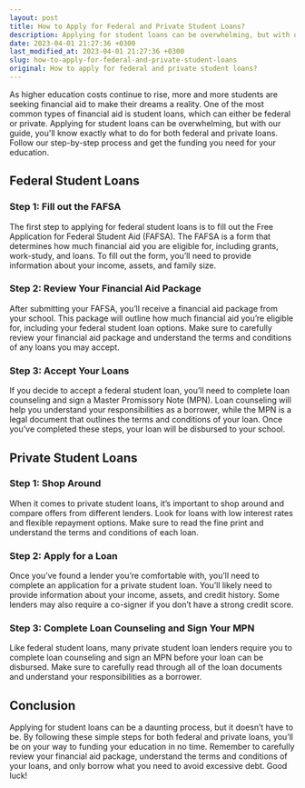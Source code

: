 ```yaml
---
layout: post
title: How to Apply for Federal and Private Student Loans?
description: Applying for student loans can be overwhelming, but with our guide, you'll know exactly what to do for both federal and private loans. Follow our step-by-step process and get the funding you need for your education.
date: 2023-04-01 21:27:36 +0300
last_modified_at: 2023-04-01 21:27:36 +0300
slug: how-to-apply-for-federal-and-private-student-loans
original: How to apply for federal and private student loans?
---
```

As higher education costs continue to rise, more and more students are seeking financial aid to make their dreams a reality. One of the most common types of financial aid is student loans, which can either be federal or private. Applying for student loans can be overwhelming, but with our guide, you'll know exactly what to do for both federal and private loans. Follow our step-by-step process and get the funding you need for your education.

## Federal Student Loans

### Step 1: Fill out the FAFSA

The first step to applying for federal student loans is to fill out the Free Application for Federal Student Aid (FAFSA). The FAFSA is a form that determines how much financial aid you are eligible for, including grants, work-study, and loans. To fill out the form, you’ll need to provide information about your income, assets, and family size.

### Step 2: Review Your Financial Aid Package

After submitting your FAFSA, you’ll receive a financial aid package from your school. This package will outline how much financial aid you’re eligible for, including your federal student loan options. Make sure to carefully review your financial aid package and understand the terms and conditions of any loans you may accept.

### Step 3: Accept Your Loans

If you decide to accept a federal student loan, you’ll need to complete loan counseling and sign a Master Promissory Note (MPN). Loan counseling will help you understand your responsibilities as a borrower, while the MPN is a legal document that outlines the terms and conditions of your loan. Once you’ve completed these steps, your loan will be disbursed to your school.

## Private Student Loans

### Step 1: Shop Around

When it comes to private student loans, it’s important to shop around and compare offers from different lenders. Look for loans with low interest rates and flexible repayment options. Make sure to read the fine print and understand the terms and conditions of each loan.

### Step 2: Apply for a Loan

Once you’ve found a lender you’re comfortable with, you’ll need to complete an application for a private student loan. You’ll likely need to provide information about your income, assets, and credit history. Some lenders may also require a co-signer if you don’t have a strong credit score.

### Step 3: Complete Loan Counseling and Sign Your MPN

Like federal student loans, many private student loan lenders require you to complete loan counseling and sign an MPN before your loan can be disbursed. Make sure to carefully read through all of the loan documents and understand your responsibilities as a borrower.

## Conclusion

Applying for student loans can be a daunting process, but it doesn’t have to be. By following these simple steps for both federal and private loans, you’ll be on your way to funding your education in no time. Remember to carefully review your financial aid package, understand the terms and conditions of your loans, and only borrow what you need to avoid excessive debt. Good luck!